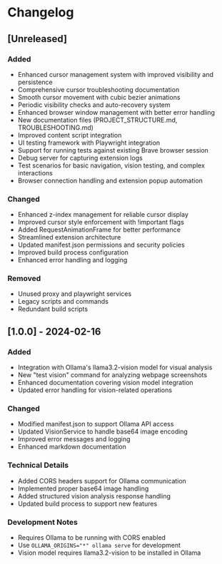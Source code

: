 # Changelog

## [Unreleased]
### Added
- Enhanced cursor management system with improved visibility and persistence
- Comprehensive cursor troubleshooting documentation
- Smooth cursor movement with cubic bezier animations
- Periodic visibility checks and auto-recovery system
- Enhanced browser window management with better error handling
- New documentation files (PROJECT_STRUCTURE.md, TROUBLESHOOTING.md)
- Improved content script integration
- UI testing framework with Playwright integration
- Support for running tests against existing Brave browser session
- Debug server for capturing extension logs
- Test scenarios for basic navigation, vision testing, and complex interactions
- Browser connection handling and extension popup automation

### Changed
- Enhanced z-index management for reliable cursor display
- Improved cursor style enforcement with !important flags
- Added RequestAnimationFrame for better performance
- Streamlined extension architecture
- Updated manifest.json permissions and security policies
- Improved build process configuration
- Enhanced error handling and logging

### Removed
- Unused proxy and playwright services
- Legacy scripts and commands
- Redundant build scripts

## [1.0.0] - 2024-02-16

### Added
- Integration with Ollama's llama3.2-vision model for visual analysis
- New "test vision" command for analyzing webpage screenshots
- Enhanced documentation covering vision model integration
- Updated error handling for vision-related operations

### Changed
- Modified manifest.json to support Ollama API access
- Updated VisionService to handle base64 image encoding
- Improved error messages and logging
- Enhanced markdown documentation

### Technical Details
- Added CORS headers support for Ollama communication
- Implemented proper base64 image handling
- Added structured vision analysis response handling
- Updated build process to support new features

### Development Notes
- Requires Ollama to be running with CORS enabled
- Use `OLLAMA_ORIGINS="*" ollama serve` for development
- Vision model requires llama3.2-vision to be installed in Ollama